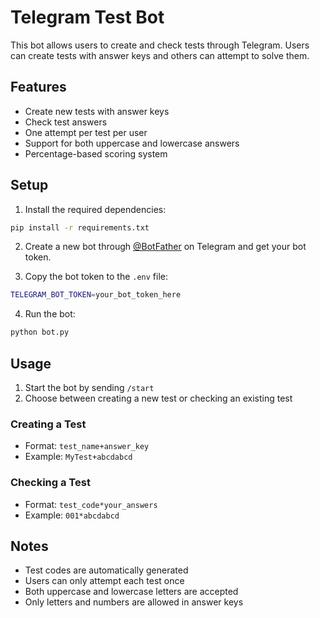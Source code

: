 # Telegram Test Bot

This bot allows users to create and check tests through Telegram. Users can create tests with answer keys and others can attempt to solve them.

## Features

- Create new tests with answer keys
- Check test answers
- One attempt per test per user
- Support for both uppercase and lowercase answers
- Percentage-based scoring system

## Setup

1. Install the required dependencies:
```bash
pip install -r requirements.txt
```

2. Create a new bot through [@BotFather](https://t.me/BotFather) on Telegram and get your bot token.

3. Copy the bot token to the `.env` file:
```bash
TELEGRAM_BOT_TOKEN=your_bot_token_here
```

4. Run the bot:
```bash
python bot.py
```

## Usage

1. Start the bot by sending `/start`
2. Choose between creating a new test or checking an existing test

### Creating a Test
- Format: `test_name+answer_key`
- Example: `MyTest+abcdabcd`

### Checking a Test
- Format: `test_code*your_answers`
- Example: `001*abcdabcd`

## Notes

- Test codes are automatically generated
- Users can only attempt each test once
- Both uppercase and lowercase letters are accepted
- Only letters and numbers are allowed in answer keys 